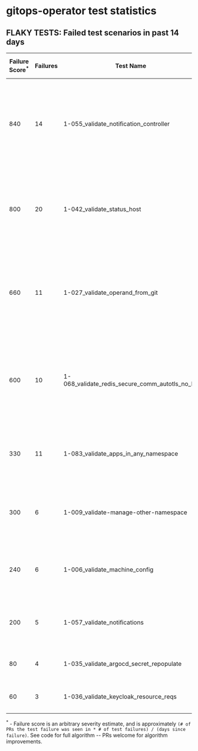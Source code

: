 # gitops-operator test statistics
## FLAKY TESTS: Failed test scenarios in past 14 days
| Failure Score<sup>*</sup> | Failures | Test Name | Last Seen | PR List and Logs 
|---|---|---|---|---|
| 840 | 14 | 1-055_validate_notification_controller  |  | 6: [#480](https://github.com/redhat-developer/gitops-operator/pull//480)<sup>[1](https://storage.googleapis.com/origin-ci-test/pr-logs/pull/redhat-developer_gitops-operator/480/pull-ci-redhat-developer-gitops-operator-master-v4.10-kuttl-parallel/1641101934179913728/build-log.txt), [2](https://storage.googleapis.com/origin-ci-test/pr-logs/pull/redhat-developer_gitops-operator/480/pull-ci-redhat-developer-gitops-operator-master-v4.9-kuttl-parallel/1641101934620315648/build-log.txt)</sup> [#477](https://github.com/redhat-developer/gitops-operator/pull//477)<sup>[1](https://storage.googleapis.com/origin-ci-test/pr-logs/pull/redhat-developer_gitops-operator/477/pull-ci-redhat-developer-gitops-operator-master-v4.9-kuttl-parallel/1641103120631074816/build-log.txt), [2](https://storage.googleapis.com/origin-ci-test/pr-logs/pull/redhat-developer_gitops-operator/477/pull-ci-redhat-developer-gitops-operator-master-v4.10-kuttl-parallel/1641038925831081984/build-log.txt), [3](https://storage.googleapis.com/origin-ci-test/pr-logs/pull/redhat-developer_gitops-operator/477/pull-ci-redhat-developer-gitops-operator-master-v4.9-kuttl-parallel/1641038926393118720/build-log.txt), [4](https://storage.googleapis.com/origin-ci-test/pr-logs/pull/redhat-developer_gitops-operator/477/pull-ci-redhat-developer-gitops-operator-master-v4.9-kuttl-parallel/1641680211705597952/build-log.txt)</sup> [#464](https://github.com/redhat-developer/gitops-operator/pull//464)<sup>[1](https://storage.googleapis.com/origin-ci-test/pr-logs/pull/redhat-developer_gitops-operator/464/pull-ci-redhat-developer-gitops-operator-master-v4.8-kuttl-parallel/1639137298345889792/build-log.txt), [2](https://storage.googleapis.com/origin-ci-test/pr-logs/pull/redhat-developer_gitops-operator/464/pull-ci-redhat-developer-gitops-operator-master-v4.9-kuttl-parallel/1638988281020420096/build-log.txt), [3](https://storage.googleapis.com/origin-ci-test/pr-logs/pull/redhat-developer_gitops-operator/464/pull-ci-redhat-developer-gitops-operator-master-v4.10-kuttl-parallel/1639137298316529664/build-log.txt)</sup> [#457](https://github.com/redhat-developer/gitops-operator/pull//457)<sup>[1](https://storage.googleapis.com/origin-ci-test/pr-logs/pull/redhat-developer_gitops-operator/457/pull-ci-redhat-developer-gitops-operator-master-v4.9-kuttl-parallel/1640691498854912000/build-log.txt), [2](https://storage.googleapis.com/origin-ci-test/pr-logs/pull/redhat-developer_gitops-operator/457/pull-ci-redhat-developer-gitops-operator-master-v4.8-kuttl-parallel/1640691498754248704/build-log.txt)</sup> [#451](https://github.com/redhat-developer/gitops-operator/pull//451)<sup>[1](https://storage.googleapis.com/origin-ci-test/pr-logs/pull/redhat-developer_gitops-operator/451/pull-ci-redhat-developer-gitops-operator-master-v4.10-kuttl-parallel/1639152697535893504/build-log.txt)</sup> [#440](https://github.com/redhat-developer/gitops-operator/pull//440)<sup>[1](https://storage.googleapis.com/origin-ci-test/pr-logs/pull/redhat-developer_gitops-operator/440/pull-ci-redhat-developer-gitops-operator-master-v4.10-kuttl-parallel/1641090967022866432/build-log.txt), [2](https://storage.googleapis.com/origin-ci-test/pr-logs/pull/redhat-developer_gitops-operator/440/pull-ci-redhat-developer-gitops-operator-master-v4.10-kuttl-parallel/1641045461533986816/build-log.txt)</sup> 
| 800 | 20 | 1-042_validate_status_host  |  | 4: [#481](https://github.com/redhat-developer/gitops-operator/pull//481)<sup>[1](https://storage.googleapis.com/origin-ci-test/pr-logs/pull/redhat-developer_gitops-operator/481/pull-ci-redhat-developer-gitops-operator-master-v4.10-kuttl-sequential/1641473132877320192/build-log.txt), [2](https://storage.googleapis.com/origin-ci-test/pr-logs/pull/redhat-developer_gitops-operator/481/pull-ci-redhat-developer-gitops-operator-master-v4.10-kuttl-sequential/1641678596365881344/build-log.txt), [3](https://storage.googleapis.com/origin-ci-test/pr-logs/pull/redhat-developer_gitops-operator/481/pull-ci-redhat-developer-gitops-operator-master-v4.10-kuttl-sequential/1641855453962964992/build-log.txt)</sup> [#464](https://github.com/redhat-developer/gitops-operator/pull//464)<sup>[1](https://storage.googleapis.com/origin-ci-test/pr-logs/pull/redhat-developer_gitops-operator/464/pull-ci-redhat-developer-gitops-operator-master-v4.8-kuttl-sequential/1638933840049213440/build-log.txt), [2](https://storage.googleapis.com/origin-ci-test/pr-logs/pull/redhat-developer_gitops-operator/464/pull-ci-redhat-developer-gitops-operator-master-v4.10-kuttl-sequential/1638965060476866560/build-log.txt), [3](https://storage.googleapis.com/origin-ci-test/pr-logs/pull/redhat-developer_gitops-operator/464/pull-ci-redhat-developer-gitops-operator-master-v4.8-kuttl-sequential/1638965060560752640/build-log.txt), [4](https://storage.googleapis.com/origin-ci-test/pr-logs/pull/redhat-developer_gitops-operator/464/pull-ci-redhat-developer-gitops-operator-master-v4.9-kuttl-sequential/1638933843404656640/build-log.txt)</sup> [#457](https://github.com/redhat-developer/gitops-operator/pull//457)<sup>[1](https://storage.googleapis.com/origin-ci-test/pr-logs/pull/redhat-developer_gitops-operator/457/pull-ci-redhat-developer-gitops-operator-master-v4.10-kuttl-sequential/1638870235110969344/build-log.txt)</sup> [#440](https://github.com/redhat-developer/gitops-operator/pull//440)<sup>[1](https://storage.googleapis.com/origin-ci-test/pr-logs/pull/redhat-developer_gitops-operator/440/pull-ci-redhat-developer-gitops-operator-master-v4.10-kuttl-sequential/1640759881369653248/build-log.txt), [2](https://storage.googleapis.com/origin-ci-test/pr-logs/pull/redhat-developer_gitops-operator/440/pull-ci-redhat-developer-gitops-operator-master-v4.10-kuttl-sequential/1640979991514583040/build-log.txt), [3](https://storage.googleapis.com/origin-ci-test/pr-logs/pull/redhat-developer_gitops-operator/440/pull-ci-redhat-developer-gitops-operator-master-v4.10-kuttl-sequential/1637792068967337984/build-log.txt), [4](https://storage.googleapis.com/origin-ci-test/pr-logs/pull/redhat-developer_gitops-operator/440/pull-ci-redhat-developer-gitops-operator-master-v4.10-kuttl-sequential/1641108818991517696/build-log.txt), [5](https://storage.googleapis.com/origin-ci-test/pr-logs/pull/redhat-developer_gitops-operator/440/pull-ci-redhat-developer-gitops-operator-master-v4.10-kuttl-sequential/1641487200086396928/build-log.txt), [6](https://storage.googleapis.com/origin-ci-test/pr-logs/pull/redhat-developer_gitops-operator/440/pull-ci-redhat-developer-gitops-operator-master-v4.10-kuttl-sequential/1641822568623116288/build-log.txt), [7](https://storage.googleapis.com/origin-ci-test/pr-logs/pull/redhat-developer_gitops-operator/440/pull-ci-redhat-developer-gitops-operator-master-v4.10-kuttl-sequential/1641421829820125184/build-log.txt), [8](https://storage.googleapis.com/origin-ci-test/pr-logs/pull/redhat-developer_gitops-operator/440/pull-ci-redhat-developer-gitops-operator-master-v4.10-kuttl-sequential/1641694338083721216/build-log.txt), [9](https://storage.googleapis.com/origin-ci-test/pr-logs/pull/redhat-developer_gitops-operator/440/pull-ci-redhat-developer-gitops-operator-master-v4.10-kuttl-sequential/1640692056449880064/build-log.txt), [10](https://storage.googleapis.com/origin-ci-test/pr-logs/pull/redhat-developer_gitops-operator/440/pull-ci-redhat-developer-gitops-operator-master-v4.10-kuttl-sequential/1641324438840414208/build-log.txt), [11](https://storage.googleapis.com/origin-ci-test/pr-logs/pull/redhat-developer_gitops-operator/440/pull-ci-redhat-developer-gitops-operator-master-v4.10-kuttl-sequential/1640718111487299584/build-log.txt), [12](https://storage.googleapis.com/origin-ci-test/pr-logs/pull/redhat-developer_gitops-operator/440/pull-ci-redhat-developer-gitops-operator-master-v4.10-kuttl-sequential/1641045461601095680/build-log.txt)</sup> 
| 660 | 11 | 1-027_validate_operand_from_git  |  | 7: [#479](https://github.com/redhat-developer/gitops-operator/pull//479)<sup>[1](https://storage.googleapis.com/origin-ci-test/pr-logs/pull/redhat-developer_gitops-operator/479/pull-ci-redhat-developer-gitops-operator-master-v4.10-kuttl-sequential/1641430217744453632/build-log.txt)</sup> [#477](https://github.com/redhat-developer/gitops-operator/pull//477)<sup>[1](https://storage.googleapis.com/origin-ci-test/pr-logs/pull/redhat-developer_gitops-operator/477/pull-ci-redhat-developer-gitops-operator-master-v4.10-kuttl-sequential/1640990855693078528/build-log.txt)</sup> [#471](https://github.com/redhat-developer/gitops-operator/pull//471)<sup>[1](https://storage.googleapis.com/origin-ci-test/pr-logs/pull/redhat-developer_gitops-operator/471/pull-ci-redhat-developer-gitops-operator-master-v4.10-kuttl-sequential/1640668967544557568/build-log.txt), [2](https://storage.googleapis.com/origin-ci-test/pr-logs/pull/redhat-developer_gitops-operator/471/pull-ci-redhat-developer-gitops-operator-master-v4.10-kuttl-sequential/1640637984367710208/build-log.txt), [3](https://storage.googleapis.com/origin-ci-test/pr-logs/pull/redhat-developer_gitops-operator/471/pull-ci-redhat-developer-gitops-operator-master-v4.10-kuttl-sequential/1640608931963211776/build-log.txt)</sup> [#464](https://github.com/redhat-developer/gitops-operator/pull//464)<sup>[1](https://storage.googleapis.com/origin-ci-test/pr-logs/pull/redhat-developer_gitops-operator/464/pull-ci-redhat-developer-gitops-operator-master-v4.10-kuttl-sequential/1639163692035608576/build-log.txt)</sup> [#457](https://github.com/redhat-developer/gitops-operator/pull//457)<sup>[1](https://storage.googleapis.com/origin-ci-test/pr-logs/pull/redhat-developer_gitops-operator/457/pull-ci-redhat-developer-gitops-operator-master-v4.10-kuttl-sequential/1641059878644486144/build-log.txt)</sup> [#451](https://github.com/redhat-developer/gitops-operator/pull//451)<sup>[1](https://storage.googleapis.com/origin-ci-test/pr-logs/pull/redhat-developer_gitops-operator/451/pull-ci-redhat-developer-gitops-operator-master-v4.10-kuttl-sequential/1640241105150676992/build-log.txt), [2](https://storage.googleapis.com/origin-ci-test/pr-logs/pull/redhat-developer_gitops-operator/451/pull-ci-redhat-developer-gitops-operator-master-v4.10-kuttl-sequential/1640263138362265600/build-log.txt)</sup> [#440](https://github.com/redhat-developer/gitops-operator/pull//440)<sup>[1](https://storage.googleapis.com/origin-ci-test/pr-logs/pull/redhat-developer_gitops-operator/440/pull-ci-redhat-developer-gitops-operator-master-v4.8-kuttl-sequential/1640718111592157184/build-log.txt), [2](https://storage.googleapis.com/origin-ci-test/pr-logs/pull/redhat-developer_gitops-operator/440/pull-ci-redhat-developer-gitops-operator-master-v4.10-kuttl-sequential/1641822568623116288/build-log.txt)</sup> 
| 600 | 10 | 1-068_validate_redis_secure_comm_autotls_no_ha  |  | 7: [#480](https://github.com/redhat-developer/gitops-operator/pull//480)<sup>[1](https://storage.googleapis.com/origin-ci-test/pr-logs/pull/redhat-developer_gitops-operator/480/pull-ci-redhat-developer-gitops-operator-master-v4.9-kuttl-parallel/1641101934620315648/build-log.txt)</sup> [#477](https://github.com/redhat-developer/gitops-operator/pull//477)<sup>[1](https://storage.googleapis.com/origin-ci-test/pr-logs/pull/redhat-developer_gitops-operator/477/pull-ci-redhat-developer-gitops-operator-master-v4.8-kuttl-parallel/1640752738323140608/build-log.txt)</sup> [#471](https://github.com/redhat-developer/gitops-operator/pull//471)<sup>[1](https://storage.googleapis.com/origin-ci-test/pr-logs/pull/redhat-developer_gitops-operator/471/pull-ci-redhat-developer-gitops-operator-master-v4.9-kuttl-parallel/1640422934575058944/build-log.txt)</sup> [#464](https://github.com/redhat-developer/gitops-operator/pull//464)<sup>[1](https://storage.googleapis.com/origin-ci-test/pr-logs/pull/redhat-developer_gitops-operator/464/pull-ci-redhat-developer-gitops-operator-master-v4.9-kuttl-parallel/1639163692190797824/build-log.txt), [2](https://storage.googleapis.com/origin-ci-test/pr-logs/pull/redhat-developer_gitops-operator/464/pull-ci-redhat-developer-gitops-operator-master-v4.9-kuttl-parallel/1639137298366861312/build-log.txt)</sup> [#457](https://github.com/redhat-developer/gitops-operator/pull//457)<sup>[1](https://storage.googleapis.com/origin-ci-test/pr-logs/pull/redhat-developer_gitops-operator/457/pull-ci-redhat-developer-gitops-operator-master-v4.9-kuttl-parallel/1641059878787092480/build-log.txt), [2](https://storage.googleapis.com/origin-ci-test/pr-logs/pull/redhat-developer_gitops-operator/457/pull-ci-redhat-developer-gitops-operator-master-v4.10-kuttl-parallel/1640691498641002496/build-log.txt)</sup> [#440](https://github.com/redhat-developer/gitops-operator/pull//440)<sup>[1](https://storage.googleapis.com/origin-ci-test/pr-logs/pull/redhat-developer_gitops-operator/440/pull-ci-redhat-developer-gitops-operator-master-v4.9-kuttl-parallel/1637792069000892416/build-log.txt), [2](https://storage.googleapis.com/origin-ci-test/pr-logs/pull/redhat-developer_gitops-operator/440/pull-ci-redhat-developer-gitops-operator-master-v4.9-kuttl-parallel/1641045461735313408/build-log.txt)</sup> [#414](https://github.com/redhat-developer/gitops-operator/pull//414)<sup>[1](https://storage.googleapis.com/origin-ci-test/pr-logs/pull/redhat-developer_gitops-operator/414/pull-ci-redhat-developer-gitops-operator-master-v4.9-kuttl-parallel/1641018246515658752/build-log.txt)</sup> 
| 330 | 11 | 1-083_validate_apps_in_any_namespace  |  | 3: [#481](https://github.com/redhat-developer/gitops-operator/pull//481)<sup>[1](https://storage.googleapis.com/origin-ci-test/pr-logs/pull/redhat-developer_gitops-operator/481/pull-ci-redhat-developer-gitops-operator-master-v4.10-kuttl-sequential/1641473132877320192/build-log.txt)</sup> [#457](https://github.com/redhat-developer/gitops-operator/pull//457)<sup>[1](https://storage.googleapis.com/origin-ci-test/pr-logs/pull/redhat-developer_gitops-operator/457/pull-ci-redhat-developer-gitops-operator-master-v4.10-kuttl-sequential/1638870235110969344/build-log.txt), [2](https://storage.googleapis.com/origin-ci-test/pr-logs/pull/redhat-developer_gitops-operator/457/pull-ci-redhat-developer-gitops-operator-master-v4.10-kuttl-sequential/1641091236313960448/build-log.txt)</sup> [#440](https://github.com/redhat-developer/gitops-operator/pull//440)<sup>[1](https://storage.googleapis.com/origin-ci-test/pr-logs/pull/redhat-developer_gitops-operator/440/pull-ci-redhat-developer-gitops-operator-master-v4.8-kuttl-sequential/1640718111592157184/build-log.txt), [2](https://storage.googleapis.com/origin-ci-test/pr-logs/pull/redhat-developer_gitops-operator/440/pull-ci-redhat-developer-gitops-operator-master-v4.10-kuttl-sequential/1637792068967337984/build-log.txt), [3](https://storage.googleapis.com/origin-ci-test/pr-logs/pull/redhat-developer_gitops-operator/440/pull-ci-redhat-developer-gitops-operator-master-v4.10-kuttl-sequential/1641487200086396928/build-log.txt), [4](https://storage.googleapis.com/origin-ci-test/pr-logs/pull/redhat-developer_gitops-operator/440/pull-ci-redhat-developer-gitops-operator-master-v4.10-kuttl-sequential/1641822568623116288/build-log.txt), [5](https://storage.googleapis.com/origin-ci-test/pr-logs/pull/redhat-developer_gitops-operator/440/pull-ci-redhat-developer-gitops-operator-master-v4.10-kuttl-sequential/1641694338083721216/build-log.txt), [6](https://storage.googleapis.com/origin-ci-test/pr-logs/pull/redhat-developer_gitops-operator/440/pull-ci-redhat-developer-gitops-operator-master-v4.10-kuttl-sequential/1641324438840414208/build-log.txt), [7](https://storage.googleapis.com/origin-ci-test/pr-logs/pull/redhat-developer_gitops-operator/440/pull-ci-redhat-developer-gitops-operator-master-v4.10-kuttl-sequential/1640718111487299584/build-log.txt), [8](https://storage.googleapis.com/origin-ci-test/pr-logs/pull/redhat-developer_gitops-operator/440/pull-ci-redhat-developer-gitops-operator-master-v4.8-kuttl-sequential/1641090967081586688/build-log.txt)</sup> 
| 300 | 6 | 1-009_validate-manage-other-namespace  |  | 5: [#479](https://github.com/redhat-developer/gitops-operator/pull//479)<sup>[1](https://storage.googleapis.com/origin-ci-test/pr-logs/pull/redhat-developer_gitops-operator/479/pull-ci-redhat-developer-gitops-operator-master-v4.8-kuttl-parallel/1641377741297160192/build-log.txt)</sup> [#477](https://github.com/redhat-developer/gitops-operator/pull//477)<sup>[1](https://storage.googleapis.com/origin-ci-test/pr-logs/pull/redhat-developer_gitops-operator/477/pull-ci-redhat-developer-gitops-operator-master-v4.10-kuttl-parallel/1641038925831081984/build-log.txt), [2](https://storage.googleapis.com/origin-ci-test/pr-logs/pull/redhat-developer_gitops-operator/477/pull-ci-redhat-developer-gitops-operator-master-v4.9-kuttl-parallel/1641680211705597952/build-log.txt)</sup> [#474](https://github.com/redhat-developer/gitops-operator/pull//474)<sup>[1](https://storage.googleapis.com/origin-ci-test/pr-logs/pull/redhat-developer_gitops-operator/474/pull-ci-redhat-developer-gitops-operator-master-v4.10-kuttl-parallel/1640672417225379840/build-log.txt)</sup> [#464](https://github.com/redhat-developer/gitops-operator/pull//464)<sup>[1](https://storage.googleapis.com/origin-ci-test/pr-logs/pull/redhat-developer_gitops-operator/464/pull-ci-redhat-developer-gitops-operator-master-v4.10-kuttl-parallel/1638988280764567552/build-log.txt)</sup> [#451](https://github.com/redhat-developer/gitops-operator/pull//451)<sup>[1](https://storage.googleapis.com/origin-ci-test/pr-logs/pull/redhat-developer_gitops-operator/451/pull-ci-redhat-developer-gitops-operator-master-v4.8-kuttl-parallel/1639152697531699200/build-log.txt)</sup> 
| 240 | 6 | 1-006_validate_machine_config  |  | 4: [#479](https://github.com/redhat-developer/gitops-operator/pull//479)<sup>[1](https://storage.googleapis.com/origin-ci-test/pr-logs/pull/redhat-developer_gitops-operator/479/pull-ci-redhat-developer-gitops-operator-master-v4.10-kuttl-sequential/1641430217744453632/build-log.txt)</sup> [#471](https://github.com/redhat-developer/gitops-operator/pull//471)<sup>[1](https://storage.googleapis.com/origin-ci-test/pr-logs/pull/redhat-developer_gitops-operator/471/pull-ci-redhat-developer-gitops-operator-master-v4.10-kuttl-sequential/1640668967544557568/build-log.txt), [2](https://storage.googleapis.com/origin-ci-test/pr-logs/pull/redhat-developer_gitops-operator/471/pull-ci-redhat-developer-gitops-operator-master-v4.10-kuttl-sequential/1640608931963211776/build-log.txt)</sup> [#451](https://github.com/redhat-developer/gitops-operator/pull//451)<sup>[1](https://storage.googleapis.com/origin-ci-test/pr-logs/pull/redhat-developer_gitops-operator/451/pull-ci-redhat-developer-gitops-operator-master-v4.10-kuttl-sequential/1640241105150676992/build-log.txt), [2](https://storage.googleapis.com/origin-ci-test/pr-logs/pull/redhat-developer_gitops-operator/451/pull-ci-redhat-developer-gitops-operator-master-v4.10-kuttl-sequential/1640263138362265600/build-log.txt)</sup> [#440](https://github.com/redhat-developer/gitops-operator/pull//440)<sup>[1](https://storage.googleapis.com/origin-ci-test/pr-logs/pull/redhat-developer_gitops-operator/440/pull-ci-redhat-developer-gitops-operator-master-v4.8-kuttl-sequential/1640718111592157184/build-log.txt)</sup> 
| 200 | 5 | 1-057_validate_notifications  |  | 4: [#479](https://github.com/redhat-developer/gitops-operator/pull//479)<sup>[1](https://storage.googleapis.com/origin-ci-test/pr-logs/pull/redhat-developer_gitops-operator/479/pull-ci-redhat-developer-gitops-operator-master-v4.9-kuttl-parallel/1641377741473320960/build-log.txt)</sup> [#477](https://github.com/redhat-developer/gitops-operator/pull//477)<sup>[1](https://storage.googleapis.com/origin-ci-test/pr-logs/pull/redhat-developer_gitops-operator/477/pull-ci-redhat-developer-gitops-operator-master-v4.9-kuttl-parallel/1641038926393118720/build-log.txt)</sup> [#464](https://github.com/redhat-developer/gitops-operator/pull//464)<sup>[1](https://storage.googleapis.com/origin-ci-test/pr-logs/pull/redhat-developer_gitops-operator/464/pull-ci-redhat-developer-gitops-operator-master-v4.8-kuttl-parallel/1639137298345889792/build-log.txt), [2](https://storage.googleapis.com/origin-ci-test/pr-logs/pull/redhat-developer_gitops-operator/464/pull-ci-redhat-developer-gitops-operator-master-v4.8-kuttl-parallel/1639204780779769856/build-log.txt)</sup> [#451](https://github.com/redhat-developer/gitops-operator/pull//451)<sup>[1](https://storage.googleapis.com/origin-ci-test/pr-logs/pull/redhat-developer_gitops-operator/451/pull-ci-redhat-developer-gitops-operator-master-v4.10-kuttl-parallel/1639152697535893504/build-log.txt)</sup> 
| 80 | 4 | 1-035_validate_argocd_secret_repopulate  |  | 2: [#457](https://github.com/redhat-developer/gitops-operator/pull//457)<sup>[1](https://storage.googleapis.com/origin-ci-test/pr-logs/pull/redhat-developer_gitops-operator/457/pull-ci-redhat-developer-gitops-operator-master-v4.10-kuttl-sequential/1638870235110969344/build-log.txt)</sup> [#440](https://github.com/redhat-developer/gitops-operator/pull//440)<sup>[1](https://storage.googleapis.com/origin-ci-test/pr-logs/pull/redhat-developer_gitops-operator/440/pull-ci-redhat-developer-gitops-operator-master-v4.10-kuttl-sequential/1640759881369653248/build-log.txt), [2](https://storage.googleapis.com/origin-ci-test/pr-logs/pull/redhat-developer_gitops-operator/440/pull-ci-redhat-developer-gitops-operator-master-v4.10-kuttl-sequential/1637792068967337984/build-log.txt), [3](https://storage.googleapis.com/origin-ci-test/pr-logs/pull/redhat-developer_gitops-operator/440/pull-ci-redhat-developer-gitops-operator-master-v4.10-kuttl-sequential/1641108818991517696/build-log.txt)</sup> 
| 60 | 3 | 1-036_validate_keycloak_resource_reqs  |  | 2: [#477](https://github.com/redhat-developer/gitops-operator/pull//477)<sup>[1](https://storage.googleapis.com/origin-ci-test/pr-logs/pull/redhat-developer_gitops-operator/477/pull-ci-redhat-developer-gitops-operator-master-v4.8-kuttl-parallel/1641038926149849088/build-log.txt), [2](https://storage.googleapis.com/origin-ci-test/pr-logs/pull/redhat-developer_gitops-operator/477/pull-ci-redhat-developer-gitops-operator-master-v4.9-kuttl-parallel/1641038926393118720/build-log.txt)</sup> [#440](https://github.com/redhat-developer/gitops-operator/pull//440)<sup>[1](https://storage.googleapis.com/origin-ci-test/pr-logs/pull/redhat-developer_gitops-operator/440/pull-ci-redhat-developer-gitops-operator-master-v4.10-kuttl-parallel/1641090967022866432/build-log.txt)</sup> 



<sup>*</sup> - Failure score is an arbitrary severity estimate, and is approximately `(# of PRs the test failure was seen in * # of test failures) / (days since failure)`. See code for full algorithm -- PRs welcome for algorithm improvements.

